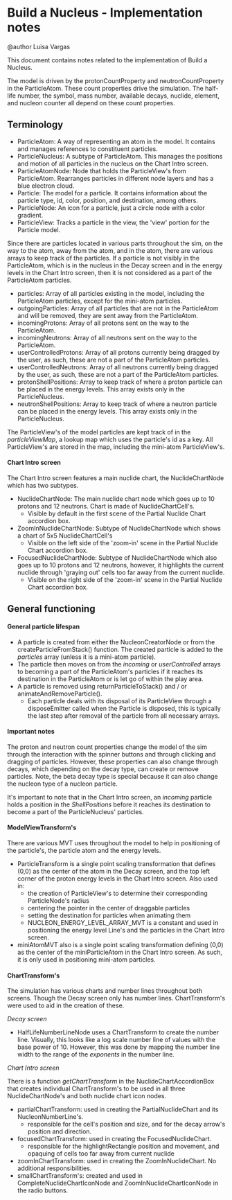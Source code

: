 # Build a Nucleus - Implementation notes

@author Luisa Vargas

This document contains notes related to the implementation of Build a Nucleus.

The model is driven by the protonCountProperty and neutronCountProperty in the ParticleAtom. These count properties
drive the simulation. The half-life number, the symbol, mass number, available decays, nuclide, element, and nucleon
counter all depend on these count properties.

## Terminology

- ParticleAtom: A way of representing an atom in the model. It contains and manages references to constituent particles.
- ParticleNucleus: A subtype of ParticleAtom. This manages the positions and motion of all particles in the nucleus
  on the Chart Intro screen.
- ParticleAtomNode: Node that holds the ParticleView's from ParticleAtom. Rearranges particles in different node layers
  and has a blue electron cloud.
- Particle: The model for a particle. It contains information about the particle type, id, color, position, and
  destination, among others.
- ParticleNode: An icon for a particle, just a circle node with a color gradient.
- ParticleView: Tracks a particle in the view, the 'view' portion for the Particle model.

Since there are particles located in various parts throughout the sim, on the way to the atom, away from the atom,
and in the atom, there are various arrays to keep track of the particles. If a particle is not visibly in the
ParticleAtom, which is in the nucleus in the Decay screen and in the energy levels in the Chart Intro screen, then it
is not considered as a part of the ParticleAtom particles.

- particles: Array of all particles existing in the model, including the ParticleAtom particles, except for the
  mini-atom particles.
- outgoingParticles: Array of all particles that are not in the ParticleAtom and will be removed, they are sent away
  from the ParticleAtom.
- incomingProtons: Array of all protons sent on the way to the ParticleAtom.
- incomingNeutrons: Array of all neutrons sent on the way to the ParticleAtom.
- userControlledProtons: Array of all protons currently being dragged by the user, as such, these are not a part of the
  ParticleAtom particles.
- userControlledNeutrons: Array of all neutrons currently being dragged by the user, as such, these are not a part of
  the ParticleAtom particles.
- protonShellPositions: Array to keep track of where a proton particle can be placed in the energy levels. This array
  exists only in the ParticleNucleus.
- neutronShellPositions: Array to keep track of where a neutron particle can be placed in the energy levels. This array
  exists only in the ParticleNucleus.

The ParticleView's of the model particles are kept track of in the _particleViewMap_, a lookup map which uses the
particle's id as a key. All ParticleView's are stored in the map, including the mini-atom ParticleView's.

#### Chart Intro screen

The Chart Intro screen features a main nuclide chart, the NuclideChartNode which has two subtypes.

- NuclideChartNode: The main nuclide chart node which goes up to 10 protons and 12 neutrons. Chart is made of
  NuclideChartCell's.
  - Visible by default in the first scene of the Partial Nuclide Chart accordion box.
- ZoomInNuclideChartNode: Subtype of NuclideChartNode which shows a chart of 5x5 NuclideChartCell's
  - Visible on the left side of the 'zoom-in' scene in the Partial Nuclide Chart accordion box.
- FocusedNuclideChartNode: Subtype of NuclideChartNode which also goes up to 10 protons and 12 neutrons, however, it 
  highlights the current nuclide through 'graying out' cells too far away from the current nuclide.
  - Visible on the right side of the 'zoom-in' scene in the Partial Nuclide Chart accordion box.

## General functioning

#### General particle lifespan

- A particle is created from either the NucleonCreatorNode or from the createParticleFromStack() function. The created
  particle is added to the _particles_ array (unless it is a mini-atom particle).
- The particle then moves on from the _incoming_ or _userControlled_ arrays to becoming a part of the ParticleAtom's
  particles if it reaches its destination in the ParticleAtom or is let go of within the play area.
- A particle is removed using returnParticleToStack() and / or animateAndRemoveParticle().
    - Each particle deals with its disposal of its ParticleView through a disposeEmitter called when the Particle is
      disposed, this is typically the last step after removal of the particle from all necessary arrays.

#### Important notes

The proton and neutron count properties change the model of the sim through the interaction with the spinner buttons and
through clicking and dragging of particles. However, these properties can also change through decays, which depending
on the decay type, can create or remove particles. Note, the beta decay type is special because it can also change the
nucleon type of a nucleon particle.

It's important to note that in the Chart Intro screen, an _incoming_ particle holds a position in the _ShellPositions_
before it reaches its destination to become a part of the ParticleNucleus' particles.

#### ModelViewTransform's

There are various MVT uses throughout the model to help in positioning of the particle's, the particle atom and the
energy levels.
- ParticleTransform is a single point scaling transformation that defines (0,0) as the center of the atom in the Decay
  screen, and the top left corner of the proton energy levels in the Chart Intro screen. Also used in:
  - the creation of ParticleView's to determine their corresponding ParticleNode's radius
  - centering the pointer in the center of draggable particles
  - setting the destination for particles when animating them
  - NUCLEON_ENERGY_LEVEL_ARRAY_MVT is a constant and used in positioning the energy level Line's and the particles in the
  Chart Intro screen.
- miniAtomMVT also is a single point scaling transformation defining (0,0) as the center of the miniParticleAtom in the 
  Chart Intro screen. As such, it is only used in positioning mini-atom particles.

#### ChartTransform's

The simulation has various charts and number lines throughout both screens. Though the Decay screen only has number
lines. ChartTransform's were used to aid in the creation of these.

*Decay screen*
- HalfLifeNumberLineNode uses a ChartTransform to create the number line. Visually, this looks like a log scale number
  line of values with the base power of 10. However, this was done by mapping the number line width to the range of the
  *exponents* in the number line.

*Chart Intro screen*

There is a function *getChartTransform* in the NuclideChartAccordionBox that creates individual ChartTransform's to be
used in all three NuclideChartNode's and both nuclide chart icon nodes.
- partialChartTransform: used in creating the PartialNuclideChart and its NucleonNumberLine's.
  - responsible for the cell's position and size, and for the decay arrow's position and direction.
- focusedChartTransform: used in creating the FocusedNuclideChart.
  - responsible for the highlightRectangle position and movement, and opaquing of cells too far away from current
    nuclide
- zoomInChartTransform: used in creating the ZoomInNuclideChart. No additional responsibilities.
- smallChartTransform's: created and used in CompleteNuclideChartIconNode and ZoomInNuclideChartIconNode in the radio
  buttons.